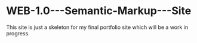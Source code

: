 # WEB-1.0---Semantic-Markup---Site
This site is just a skeleton for my final portfolio site which will be a work in progress.